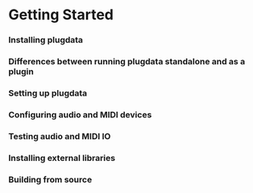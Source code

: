 # Getting Started

### Installing plugdata


### Differences between running plugdata standalone and as a plugin


### Setting up plugdata


### Configuring audio and MIDI devices


### Testing audio and MIDI IO


### Installing external libraries


### Building from source


